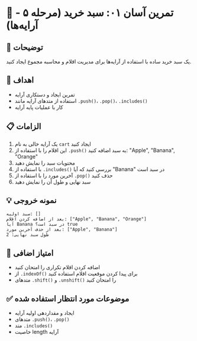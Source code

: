 # 🎯 تمرین آسان ۰۱: سبد خرید (مرحله ۵ - آرایه‌ها)

## 📝 توضیحات
یک سبد خرید ساده با استفاده از آرایه‌ها برای مدیریت اقلام و محاسبه مجموع ایجاد کنید.

## 🎯 اهداف
- تمرین ایجاد و دستکاری آرایه
- استفاده از متدهای آرایه مانند `.push()`، `.pop()`، `.includes()`
- کار با عملیات پایه آرایه

## 📋 الزامات
1. یک آرایه خالی به نام `cart` ایجاد کنید
2. این اقلام را با استفاده از `.push()` به سبد اضافه کنید: "Apple", "Banana", "Orange"
3. محتویات سبد را نمایش دهید
4. با استفاده از `.includes()` بررسی کنید که آیا "Banana" در سبد است
5. آخرین مورد را با استفاده از `.pop()` حذف کنید
6. سبد نهایی و طول آن را نمایش دهید

## 💡 نمونه خروجی
```
سبد اولیه: []
بعد از اضافه کردن اقلام: ["Apple", "Banana", "Orange"]
آیا Banana در سبد است؟ true
بعد از حذف آخرین مورد: ["Apple", "Banana"]
طول سبد نهایی: 2
```

## 🚀 امتیاز اضافی
- اضافه کردن اقلام تکراری را امتحان کنید
- از `.indexOf()` برای پیدا کردن موقعیت اقلام استفاده کنید
- متدهای `.shift()` و `.unshift()` را امتحان کنید

## ✅ موضوعات مورد انتظار استفاده شده
- ایجاد و مقداردهی اولیه آرایه
- متدهای `.push()`، `.pop()`
- متد `.includes()`
- خاصیت length آرایه
